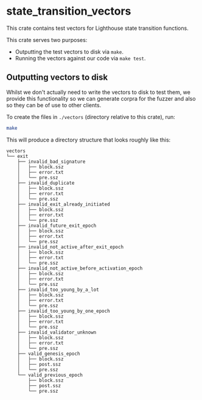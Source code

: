 # state_transition_vectors

This crate contains test vectors for Lighthouse state transition functions.

This crate serves two purposes:

- Outputting the test vectors to disk via `make`.
- Running the vectors against our code via `make test`.


## Outputting vectors to disk

Whilst we don't actually need to write the vectors to disk to test them, we
provide this functionality so we can generate corpra for the fuzzer and also so
they can be of use to other clients.

To create the files in `./vectors` (directory relative to this crate), run:

```bash
make
```

This will produce a directory structure that looks roughly like this:

```
vectors
└── exit
    ├── invalid_bad_signature
    │   ├── block.ssz
    │   ├── error.txt
    │   └── pre.ssz
    ├── invalid_duplicate
    │   ├── block.ssz
    │   ├── error.txt
    │   └── pre.ssz
    ├── invalid_exit_already_initiated
    │   ├── block.ssz
    │   ├── error.txt
    │   └── pre.ssz
    ├── invalid_future_exit_epoch
    │   ├── block.ssz
    │   ├── error.txt
    │   └── pre.ssz
    ├── invalid_not_active_after_exit_epoch
    │   ├── block.ssz
    │   ├── error.txt
    │   └── pre.ssz
    ├── invalid_not_active_before_activation_epoch
    │   ├── block.ssz
    │   ├── error.txt
    │   └── pre.ssz
    ├── invalid_too_young_by_a_lot
    │   ├── block.ssz
    │   ├── error.txt
    │   └── pre.ssz
    ├── invalid_too_young_by_one_epoch
    │   ├── block.ssz
    │   ├── error.txt
    │   └── pre.ssz
    ├── invalid_validator_unknown
    │   ├── block.ssz
    │   ├── error.txt
    │   └── pre.ssz
    ├── valid_genesis_epoch
    │   ├── block.ssz
    │   ├── post.ssz
    │   └── pre.ssz
    └── valid_previous_epoch
        ├── block.ssz
        ├── post.ssz
        └── pre.ssz
```
